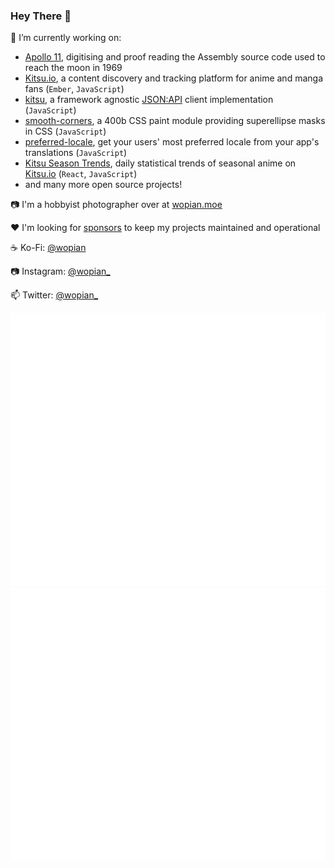 ### Hey There 👋

🔭 I’m currently working on:

- [Apollo 11], digitising and proof reading the Assembly source code used to reach the moon in 1969
- [Kitsu.io], a content discovery and tracking platform for anime and manga fans (`Ember`, `JavaScript`)
- [kitsu], a framework agnostic [JSON:API] client implementation (`JavaScript`)
- [smooth-corners], a 400b CSS paint module providing superellipse masks in CSS (`JavaScript`)
- [preferred-locale], get your users' most preferred locale from your app's translations (`JavaScript`)
- [Kitsu Season Trends], daily statistical trends of seasonal anime on [Kitsu.io] (`React`, `JavaScript`)
- and many more open source projects!

📷 I'm a hobbyist photographer over at [wopian.moe]

❤️ I'm looking for [sponsors] to keep my projects maintained and operational

☕ Ko-Fi: [@wopian](https://ko-fi.com/wopian)

📷 Instagram: [@wopian_](https://instagram.com/wopian_)

📫 Twitter: [@wopian_](https://twitter.com/wopian_)

![](https://github.com/wopian/github-stats/blob/master/generated/overview.svg)
![](https://github.com/wopian/github-stats/blob/master/generated/languages.svg)

[Apollo 11]:https://github.com/chrislgarry/Apollo-11
[Kitsu.io]:https://github.com/hummingbird-me
[kitsu]:https://github.com/wopian/kitsu
[preferred-locale]:https://github.com/wopian/preferred-locale
[smooth-corners]:https://github.com/wopian/smooth-corners
[JSON:API]:https://jsonapi.org
[Kitsu Season Trends]:https://github.com/wopian/kitsu-season-trends
[sponsors]:https://github.com/sponsors/wopian
[wopian.moe]:https://www.wopian.moe
